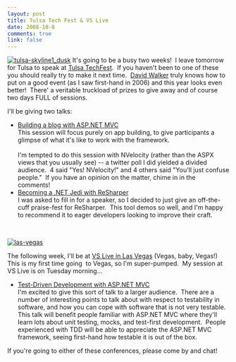 ```yaml
--- 
layout: post
title: Tulsa Tech Fest & VS Live
date: 2008-10-8
comments: true
link: false
---
```

<p><a href="http://flux88.com/uploads/TulsaTechFestVSLive_148B3/tulsaskyline1_dusk.jpg"><img src="/images/tulsaskyline1_dusk_thumb.jpg" alt="tulsa-skyline1_dusk"  border="0" /></a> It's going to be a busy two weeks!&nbsp; I leave tomorrow for Tulsa to speak at <a href="http://techfests.com/tulsa/2008" target="_blank">Tulsa TechFest</a>.&nbsp; If you haven't been to one of these you should really try to make it next time.&nbsp; <a href="http://www.davidlwalker.com/" target="_blank">David Walker</a> truly knows how to put on a good event (as I saw first-hand in 2006) and this year looks even better!&nbsp; There' a veritable truckload of prizes to give away and of course two days FULL of sessions.</p> <p>I'll be giving two talks:</p> <ul> <li><a href="http://techfests.com/Tulsa/2008/Speakers/BenScheirman/default.aspx" target="_blank">Building a blog with ASP.NET MVC</a><br>This session will focus purely on app building, to give participants a glimpse of what it's like to work with the framework.&nbsp; <br><br>I'm tempted to do this session with NVelocity (rather than the ASPX views that you usually see) -- a twitter poll I did yielded a divided audience.&nbsp; 4 said "Yes! NVelocity!" and 4 others said "You'll just confuse people."&nbsp; If you have an opinion on the matter, chime in in the comments!<br></li> <li><a href="http://techfests.com/Tulsa/2008/Speakers/BenScheirman/default.aspx" target="_blank">Becoming a .NET Jedi with ReSharper</a><br>I was asked to fill in for a speaker, so I decided to just give an off-the-cuff praise-fest for ReSharper.&nbsp; This tool demos so well, and I'm happy to recommend it to eager developers looking to improve their craft.</li></ul> <p>&nbsp;</p> <p><a href="http://flux88.com/uploads/TulsaTechFestVSLive_148B3/lasvegas.jpg"><img src="/images/lasvegas_thumb.jpg" alt="las-vegas"  border="0" /></a></p> <p>The following week, I'll be at <a href="http://vslive.com/2008/lasvegas/" target="_blank">VS Live in Las Vegas</a> (Vegas, baby, Vegas!)&nbsp; This is my first time going&nbsp; to Vegas, so I'm super-pumped.&nbsp; My session at VS Live is on Tuesday morning...</p> <ul> <li><a href="http://http://vslive.com/2008/lasvegas/webdevelopment.aspx#mvc" target="_blank">Test-Driven Development with ASP.NET MVC</a><br>I'm excited to give this sort of talk to a larger audience.&nbsp; There are a number of interesting points to talk about with respect to testability in software, and how you can cope with software that is not very testable.&nbsp; This talk will benefit people familiar with ASP.NET MVC where they'll learn lots about unit testing, mocks, and test-first development.&nbsp; People experienced with TDD will be able to appreciate the ASP.NET MVC framework, seeing first-hand how testable it is out of the box.</li></ul> <p>If you're going to either of these conferences, please come by and chat!</p>
